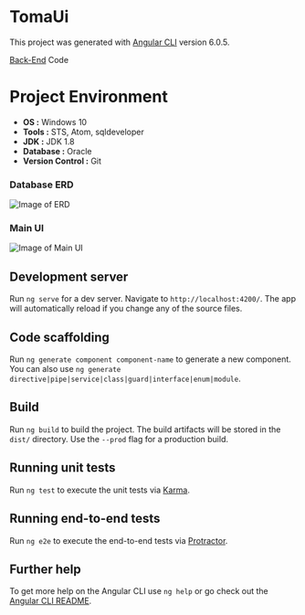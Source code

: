 # TomaUi

This project was generated with [Angular CLI](https://github.com/angular/angular-cli) version 6.0.5.

[Back-End](https://github.com/TopcreTeam/ShoppingMallAPI) Code

# Project Environment
* **OS :** Windows 10
* **Tools :** STS, Atom, sqldeveloper
* **JDK :** JDK 1.8
* **Database :** Oracle
* **Version Control :** Git

### Database ERD

![Image of ERD](https://user-images.githubusercontent.com/30831021/41946561-1bd79cfa-79ee-11e8-9415-84bc7631d9e7.png)

### Main UI

![Image of Main UI](https://user-images.githubusercontent.com/32661359/42067973-2a77241e-7b84-11e8-8fde-d184babba674.PNG)

## Development server

Run `ng serve` for a dev server. Navigate to `http://localhost:4200/`. The app will automatically reload if you change any of the source files.

## Code scaffolding

Run `ng generate component component-name` to generate a new component. You can also use `ng generate directive|pipe|service|class|guard|interface|enum|module`.

## Build

Run `ng build` to build the project. The build artifacts will be stored in the `dist/` directory. Use the `--prod` flag for a production build.

## Running unit tests

Run `ng test` to execute the unit tests via [Karma](https://karma-runner.github.io).

## Running end-to-end tests

Run `ng e2e` to execute the end-to-end tests via [Protractor](http://www.protractortest.org/).

## Further help

To get more help on the Angular CLI use `ng help` or go check out the [Angular CLI README](https://github.com/angular/angular-cli/blob/master/README.md).
